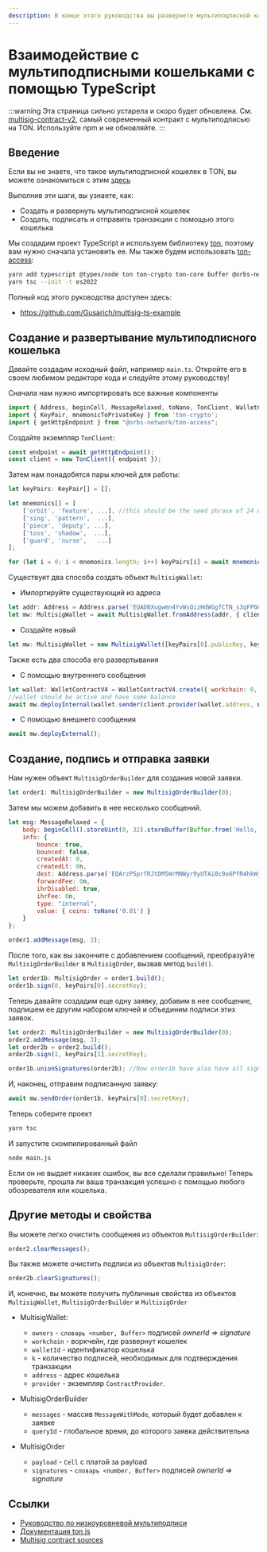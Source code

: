 ```yaml
---
description: В конце этого руководства вы развернете мультиподписной кошелек и отправите несколько транзакций с помощью библиотеки ton
---
```


# Взаимодействие с мультиподписными кошельками с помощью TypeScript

:::warning
Эта страница сильно устарела и скоро будет обновлена.
См. [multisig-contract-v2](https://github.com/ton-blockchain/multisig-contract-v2), самый современный контракт с мультиподписью на TON.
Используйте npm и не обновляйте.
:::

## Введение

Если вы не знаете, что такое мультиподписной кошелек в ​​TON, вы можете ознакомиться с этим [здесь](/v3/guidelines/smart-contracts/howto/multisig)

Выполнив эти шаги, вы узнаете, как:

- Создать и развернуть мультиподписной кошелек
- Создать, подписать и отправить транзакции с помощью этого кошелька

Мы создадим проект TypeScript и используем библиотеку [ton](https://www.npmjs.com/package/ton), поэтому вам нужно сначала установить ее. Мы также будем использовать [ton-access](https://www.orbs.com/ton-access/):

```bash
yarn add typescript @types/node ton ton-crypto ton-core buffer @orbs-network/ton-access
yarn tsc --init -t es2022
```

Полный код этого руководства доступен здесь:

- https://github.com/Gusarich/multisig-ts-example

## Создание и развертывание мультиподписного кошелька

Давайте создадим исходный файл, например `main.ts`. Откройте его в своем любимом редакторе кода и следуйте этому руководству!

Сначала нам нужно импортировать все важные компоненты

```js
import { Address, beginCell, MessageRelaxed, toNano, TonClient, WalletContractV4, MultisigWallet, MultisigOrder, MultisigOrderBuilder } from "ton";
import { KeyPair, mnemonicToPrivateKey } from 'ton-crypto';
import { getHttpEndpoint } from "@orbs-network/ton-access";
```

Создайте экземпляр `TonClient`:

```js
const endpoint = await getHttpEndpoint();
const client = new TonClient({ endpoint });
```

Затем нам понадобятся пары ключей для работы:

```js
let keyPairs: KeyPair[] = [];

let mnemonics[] = [
    ['orbit', 'feature', ...], //this should be the seed phrase of 24 words
    ['sing', 'pattern',  ...],
    ['piece', 'deputy', ...],
    ['toss', 'shadow',  ...],
    ['guard', 'nurse',   ...]
];

for (let i = 0; i < mnemonics.length; i++) keyPairs[i] = await mnemonicToPrivateKey(mnemonics[i]);
```

Существует два способа создать объект `MultisigWallet`:

- Импортируйте существующий из адреса

```js
let addr: Address = Address.parse('EQADBXugwmn4YvWsQizHdWGgfCTN_s3qFP0Ae0pzkU-jwzoE');
let mw: MultisigWallet = await MultisigWallet.fromAddress(addr, { client });
```

- Создайте новый

```js
let mw: MultisigWallet = new MultisigWallet([keyPairs[0].publicKey, keyPairs[1].publicKey], 0, 0, 1, { client });
```

Также есть два способа его развертывания

- С помощью внутреннего сообщения

```js
let wallet: WalletContractV4 = WalletContractV4.create({ workchain: 0, publicKey: keyPairs[4].publicKey });
//wallet should be active and have some balance
await mw.deployInternal(wallet.sender(client.provider(wallet.address, null), keyPairs[4].secretKey), toNano('0.05'));
```

- С помощью внешнего сообщения

```js
await mw.deployExternal();
```

## Создание, подпись и отправка заявки

Нам нужен объект `MultisigOrderBuilder` для создания новой заявки.

```js
let order1: MultisigOrderBuilder = new MultisigOrderBuilder(0);
```

Затем мы можем добавить в нее несколько сообщений.

```js
let msg: MessageRelaxed = {
    body: beginCell().storeUint(0, 32).storeBuffer(Buffer.from('Hello, world!')).endCell(),
    info: {
        bounce: true,
        bounced: false,
        createdAt: 0,
        createdLt: 0n,
        dest: Address.parse('EQArzP5prfRJtDM5WrMNWyr9yUTAi0c9o6PfR4hkWy9UQXHx'),
        forwardFee: 0n,
        ihrDisabled: true,
        ihrFee: 0n,
        type: "internal",
        value: { coins: toNano('0.01') }
    }
};

order1.addMessage(msg, 3);
```

После того, как вы закончите с добавлением сообщений, преобразуйте `MultisigOrderBuilder` в `MultisigOrder`, вызвав метод `build()`.

```js
let order1b: MultisigOrder = order1.build();
order1b.sign(0, keyPairs[0].secretKey);
```

Теперь давайте создадим еще одну заявку, добавим в нее сообщение, подпишем ее другим набором ключей и объединим подписи этих заявок.

```js
let order2: MultisigOrderBuilder = new MultisigOrderBuilder(0);
order2.addMessage(msg, 3);
let order2b = order2.build();
order2b.sign(1, keyPairs[1].secretKey);

order1b.unionSignatures(order2b); //Now order1b have also have all signatures from order2b
```

И, наконец, отправим подписанную заявку:

```js
await mw.sendOrder(order1b, keyPairs[0].secretKey);
```

Теперь соберите проект

```bash
yarn tsc
```

И запустите скомпилированный файл

```bash
node main.js
```

Если он не выдает никаких ошибок, вы все сделали правильно! Теперь проверьте, прошла ли ваша транзакция успешно с помощью любого обозревателя или кошелька.

## Другие методы и свойства

Вы можете легко очистить сообщения из объектов `MultisigOrderBuilder`:

```js
order2.clearMessages();
```

Вы также можете очистить подписи из объектов `MultisigOrder`:

```js
order2b.clearSignatures();
```

И, конечно, вы можете получить публичные свойства из объектов `MultisigWallet`, `MultisigOrderBuilder` и `MultisigOrder`

- MultisigWallet:
  - `owners` - `словарь <number, Buffer>` подписей *ownerId => signature*
  - `workchain` - воркчейн, где развернут кошелек
  - `walletId` - идентификатор кошелька
  - `k` - количество подписей, необходимых для подтверждения транзакции
  - `address` - адрес кошелька
  - `provider` - экземпляр `ContractProvider`.

- MultisigOrderBuilder
  - `messages` - массив `MessageWithMode`, который будет добавлен к заявке
  - `queryId` - глобальное время, до которого заявка действительна

- MultisigOrder
  - `payload` - `Cell` с платой за payload
  - `signatures` - `словарь <number, Buffer>` подписей *ownerId => signature*

## Ссылки

- [Руководство по низкоуровневой мультиподписи](/v3/guidelines/smart-contracts/howto/multisig)
- [Документация ton.js](https://ton-community.github.io/ton/)
- [Multisig contract sources](https://github.com/ton-blockchain/multisig-contract)
